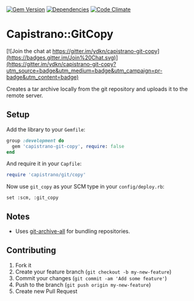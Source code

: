 [![Gem Version](https://img.shields.io/gem/v/capistrano-git-copy.svg)](https://rubygems.org/gems/capistrano-git-copy)
[![Dependencies](https://img.shields.io/gemnasium/ydkn/capistrano-git-copy.svg)](https://gemnasium.com/ydkn/capistrano-git-copy)
[![Code Climate](https://img.shields.io/codeclimate/github/ydkn/capistrano-git-copy.svg)](https://codeclimate.com/github/ydkn/capistrano-git-copy)

# Capistrano::GitCopy

[![Join the chat at https://gitter.im/ydkn/capistrano-git-copy](https://badges.gitter.im/Join%20Chat.svg)](https://gitter.im/ydkn/capistrano-git-copy?utm_source=badge&utm_medium=badge&utm_campaign=pr-badge&utm_content=badge)

Creates a tar archive locally from the git repository and uploads it to the remote server.

## Setup

Add the library to your `Gemfile`:

```ruby
group :development do
  gem 'capistrano-git-copy', require: false
end
```

And require it in your `Capfile`:

```ruby
require 'capistrano/git/copy'
```

Now use `git_copy` as your SCM type in your `config/deploy.rb`:

    set :scm, :git_copy

## Notes

* Uses [git-archive-all](https://github.com/Kentzo/git-archive-all) for bundling repositories.

## Contributing

1. Fork it
2. Create your feature branch (`git checkout -b my-new-feature`)
3. Commit your changes (`git commit -am 'Add some feature'`)
4. Push to the branch (`git push origin my-new-feature`)
5. Create new Pull Request
